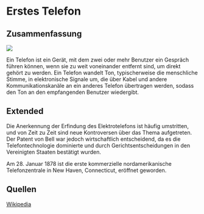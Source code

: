 # Erstes Telefon

## Zusammenfassung

<img src="https://upload.wikimedia.org/wikipedia/commons/f/f4/Actor_portraying_Alexander_Graham_Bell_in_an_AT%26T_promotional_film_%281926%29.jpg">

Ein Telefon ist ein Gerät, mit dem zwei oder mehr Benutzer ein Gespräch führen können, wenn sie zu weit voneinander entfernt sind,
um direkt gehört zu werden. Ein Telefon wandelt Ton, typischerweise die menschliche Stimme,
in elektronische Signale um, die über Kabel und andere Kommunikationskanäle an ein anderes Telefon übertragen werden,
sodass den Ton an den empfangenden Benutzer wiedergibt.

## Extended

Die Anerkennung der Erfindung des Elektrotelefons ist häufig umstritten,
und von Zeit zu Zeit sind neue Kontroversen über das Thema aufgetreten.
Der Patent von Bell war jedoch wirtschaftlich entscheidend,
da es die Telefontechnologie dominierte und durch Gerichtsentscheidungen in den Vereinigten Staaten bestätigt wurden.

Am 28. Januar 1878 ist die erste kommerzielle nordamerikanische Telefonzentrale in New Haven, Connecticut, eröffnet geworden.

## Quellen

[Wikipedia](https://en.wikipedia.org/wiki/Timeline_of_the_telephone)
